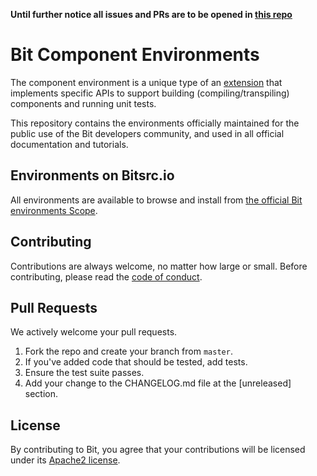 **Until further notice all issues and PRs are to be opened in [this repo](https://github.com/teambit/bit.envs)**

# Bit Component Environments

The component environment is a unique type of an
[extension](https://docs.bitsrc.io/docs/ext-concepts.html) that implements specific APIs to support
building (compiling/transpiling) components and running unit tests.

This repository contains the environments officially maintained for the public use of the Bit
developers community, and used in all official documentation and tutorials.

## Environments on Bitsrc.io

All environments are available to browse and install from [the official Bit environments
Scope](https://bitsrc.io/bit/envs).

## Contributing

Contributions are always welcome, no matter how large or small. Before contributing,
please read the [code of conduct](CODE_OF_CONDUCT.md).

## Pull Requests

We actively welcome your pull requests.

1. Fork the repo and create your branch from `master`.
2. If you've added code that should be tested, add tests.
3. Ensure the test suite passes.
4. Add your change to the CHANGELOG.md file at the [unreleased] section.

## License

By contributing to Bit, you agree that your contributions will be licensed
under its [Apache2 license](LICENSE).


